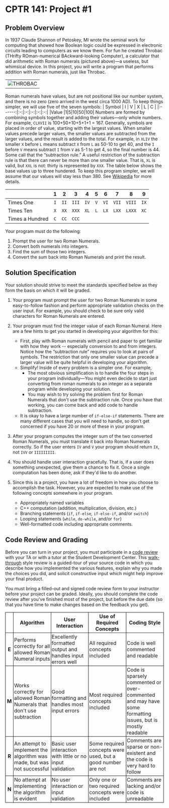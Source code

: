 # CPTR 141: Project #1

## Problem Overview
In 1937 Claude Shannon of Petoskey, MI wrote the seminal work for computing that showed how
Boolean logic could be expressed in electronic circuits leading to computers as we know them. For
fun he created Throbac (THrifty ROman-numerical BAckward-looking Computer), a calculator that
did arithmetic with Roman numerals (pictured above)—a useless, but whimsical device. In this
project, you will write a program that performs addition with Roman numerals, just like Throbac.

|   |
|:-:|
|![THROBAC](./throbac.jpg)|

Roman numerals have values, but are not positional like our number system, and there is no zero (zero arrived in the west circa 1000 AD). To keep things simpler, we will use five of the seven symbols: 
| Symbol | I | V | X | L | C |
|:------:|:-:|:-:|:-:|:-:|:-:|
|Value         |1|5|10|50|100|
Numbers are formed by combining symbols together and adding their values—only whole numbers.  For example, `CLXVII` is 100+50+10+5+1+1 = 167. Generally, symbols are placed in order of value, starting with the largest values. When smaller values precede larger values, the smaller values are subtracted from the larger values, and the result is added to the total. For example, in `XLIV` the smaller `X` before `L` means subtract `X` from `L` as 50-10 to get 40, and the `I` before `V` means subtract `I` from `V` as 5-1 to get 4, so the final number is 44. Some call that the “subtraction rule.” A useful restriction of the subtraction rule is that there can never be more than one smaller value. That is, `XL` is valid, but `XXL` is not: thirty is represented by `XXX`.  The table below shows the base values up to three hundered.  To keep this program simpler, we will assume that our values will stay less than 380.  See [Wikipedia](https://en.wikipedia.org/wiki/Roman_numerals) for more details. 

| | 1 | 2 | 3 | 4 | 5 | 6 | 7 | 8 | 9 |
|-|:-:|:-:|:-:|:-:|:-:|:-:|:-:|:-:|:-:|
|Times One| `I` | `II` | `III` | `IV` | `V` | `VI` | `VII` | `VIII` | `IX` |
|Times Ten| `X`|`XX`|`XXX`|`XL`|`L`|`LX`|`LXX`|`LXXX`|`XC`|
|Times a Hundred|`C`|`CC`|`CCC`|||||||

Your program must do the following:

1. Prompt the user for two Roman Numerals.
2. Convert both numerals into integers.
3. Find the sum of those two integers.
4. Convert the sum back into Roman Numerals and print the result.

## Solution Specification
Your solution should strive to meet the standards specified below as they form the basis on which it will be graded.

1. Your program must prompt the user for two Roman Numerals in some easy-to-follow fashion and perform appropriate validation checks on the user input.  For example, you should check to be sure only valid characters for Roman Numerals are entered.
2. Your program must find the integer value of each Roman Numeral.  Here are a few hints to get you started in developing your algorithm for this:
    * First, play with Roman numerals with pencil and paper to get familiar with how they work -- 
      especially conversion to and from integers. Notice how the “subtraction rule” requires you to
      look at pairs of symbols. The restriction that only one smaller value can precede a larger value
      will be quite helpful in developing your algorithm.
    * Simplify! Inside of every problem is a simpler one.  For example, 
      * The most obvious simplification is to handle the four steps in your program individually—You might even decide to start just converting from roman numerals to an integer as a separate program while developing your solution.
      * You may wish to try solving the problem first for Roman Numerals that don't use the subtraction rule.  Once you have that working, you can come back and add code to handle subtraction.
    * It is okay to have a large number of `if-else-if` statements.  There are many different cases that you will need to handle, so don't get concerned if you have 20 or more of these in your program.
3. After your program computes the integer sum of the two converted Roman Numerals, you must translate it back into Roman Numerals correctly.  So if the user enters `IV` and `V` your program should return `IX`, not `IVV` or `IIIIIIIII`.
4. You should handle user interaction gracefully.  That is, if a user does something unexpected, give them a chance to fix it.  Once a single computation has been done, ask if they'd like to do another. 
5. Since this is a project, you have a lot of freedom in how you choose to accomplish the task.  However, you are expected to make use of the following concepts somewhere in your program.

    * Appropriately named variables
    * C++ computation (addition, multiplication, division, etc.)
    * Branching statements (``if``, ``if-else``, ``if-else-if``, and/or ``switch``)
    * Looping statements (``while``, ``do-while``, and/or ``for``)
    * Well-formatted code including appropriate comments.

## Code Review and Grading
Before you can turn in your project, you must participate in a [code review](https://en.wikipedia.org/wiki/Code_review) with your TA or with a tutor at the Student Development Center.  This [walk-through](https://en.wikipedia.org/wiki/) style review is a guided-tour of your source code in which you describe how you implemented the various features, explain why you made the choices you did, and solicit constructive input which might help improve your final product.  

You must bring a filled-out and signed code review form to your instructor before your project can be graded.  Ideally, you should complete the code review after you've finished most of the project, but before the due date (so that you have time to make changes based on the feedback you get).

<style>
  #grade td, #grade th {
    padding: 2px;
    border: 1px solid black;
  }
</style>
<table id="grade" cellspacing="0">
  <tr>
    <th style="width: 5%"></th>
    <th style="width: 23.75%">Algorithm</th>
    <th style="width: 23.75%">User Interaction</th>
    <th style="width: 23.75%">Use of Required Concepts</th>
    <th style="width: 23.75%">Coding Style</th>
  </tr>
  <tr>
    <th>E</th>
    <td>Performs correctly for all allowed Roman Numeral inputs</td>
    <td>Excellently formatted output and handles input errors well</td>
    <td>All required concepts included</td>
    <td>Code is well commented and readable</td>
  </tr>
  <tr>
    <th>M</th>
    <td>Works correctly for allowed Roman Numerals that don't use subtraction</td>
    <td>Good formatting and handles most input errors</td>
    <td>Most required concepts included</td>
    <td>Code is sparsely commented or over-commented and may have some formatting issues,  but is mostly readable</td>
  </tr>
  <tr>
    <th>R</th>
    <td>An attempt to implement the algorithm was made, but was not successful</td>
    <td>Basic user interaction with little or no input validation</td>
    <td>Some required concepts were used, but a good number are not</td>
    <td>Comments are sparse or non-existent and the code is very hard to follow</td>
  </tr>
  <tr>
    <th>N</th>
    <td>No attempt at implementing the algorithm is evident</td>
    <td>No user interaction or input validation</td>
    <td>Only one or two required concepts were included</td>
    <td>Comments are lacking and/or code is unreadable</td>
  </tr>
</table>
